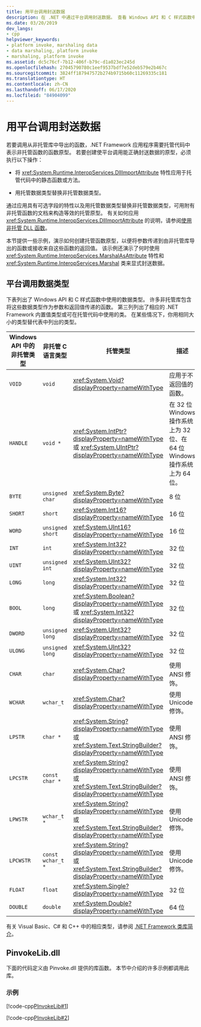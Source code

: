 ```yaml
---
title: 用平台调用封送数据
description: 在 .NET 中通过平台调用封送数据。 查看 Windows API 和 C 样式函数中使用的数据类型的列表，并查找其 .NET 托管类型等效项。
ms.date: 03/20/2019
dev_langs:
- cpp
helpviewer_keywords:
- platform invoke, marshaling data
- data marshaling, platform invoke
- marshaling, platform invoke
ms.assetid: dc5c76cf-7b12-406f-b79c-d1a023ec245d
ms.openlocfilehash: 27045790780c1eef9537bdf7e52deb579e2b467c
ms.sourcegitcommit: 3824ff187947572b274b9715b60c11269335c181
ms.translationtype: HT
ms.contentlocale: zh-CN
ms.lasthandoff: 06/17/2020
ms.locfileid: "84904099"
---
```

# <a name="marshaling-data-with-platform-invoke"></a>用平台调用封送数据

若要调用从非托管库中导出的函数，.NET Framework 应用程序需要托管代码中表示非托管函数的函数原型。 若要创建使平台调用能正确封送数据的原型，必须执行以下操作：

- 将 <xref:System.Runtime.InteropServices.DllImportAttribute> 特性应用于托管代码中的静态函数或方法。

- 用托管数据类型替换非托管数据类型。

通过应用具有可选字段的特性以及用托管数据类型替换非托管数据类型，可用附有非托管函数的文档来构造等效的托管原型。 有关如何应用 <xref:System.Runtime.InteropServices.DllImportAttribute> 的说明，请参阅[使用非托管 DLL 函数](consuming-unmanaged-dll-functions.md)。

本节提供一些示例，演示如何创建托管函数原型，以便将参数传递到由非托管库导出的函数或接收来自这些函数的返回值。 该示例还演示了何时使用 <xref:System.Runtime.InteropServices.MarshalAsAttribute> 特性和 <xref:System.Runtime.InteropServices.Marshal> 类来显式封送数据。

## <a name="platform-invoke-data-types"></a>平台调用数据类型

下表列出了 Windows API 和 C 样式函数中使用的数据类型。 许多非托管库包含将这些数据类型作为参数和返回值传递的函数。 第三列列出了相应的 .NET Framework 内置值类型或可在托管代码中使用的类。 在某些情况下，你用相同大小的类型替代表中列出的类型。

|Windows API 中的非托管类型|非托管 C 语言类型|托管类型|描述|
|--------------------------------|-------------------------------|------------------------|-----------------|
|`VOID`|`void`|<xref:System.Void?displayProperty=nameWithType>|应用于不返回值的函数。|
|`HANDLE`|`void *`|<xref:System.IntPtr?displayProperty=nameWithType> 或 <xref:System.UIntPtr?displayProperty=nameWithType>|在 32 位 Windows 操作系统上为 32 位、在 64 位 Windows 操作系统上为 64 位。|
|`BYTE`|`unsigned char`|<xref:System.Byte?displayProperty=nameWithType>|8 位|
|`SHORT`|`short`|<xref:System.Int16?displayProperty=nameWithType>|16 位|
|`WORD`|`unsigned short`|<xref:System.UInt16?displayProperty=nameWithType>|16 位|
|`INT`|`int`|<xref:System.Int32?displayProperty=nameWithType>|32 位|
|`UINT`|`unsigned int`|<xref:System.UInt32?displayProperty=nameWithType>|32 位|
|`LONG`|`long`|<xref:System.Int32?displayProperty=nameWithType>|32 位|
|`BOOL`|`long`|<xref:System.Boolean?displayProperty=nameWithType> 或 <xref:System.Int32?displayProperty=nameWithType>|32 位|
|`DWORD`|`unsigned long`|<xref:System.UInt32?displayProperty=nameWithType>|32 位|
|`ULONG`|`unsigned long`|<xref:System.UInt32?displayProperty=nameWithType>|32 位|
|`CHAR`|`char`|<xref:System.Char?displayProperty=nameWithType>|使用 ANSI 修饰。|
|`WCHAR`|`wchar_t`|<xref:System.Char?displayProperty=nameWithType>|使用 Unicode 修饰。|
|`LPSTR`|`char *`|<xref:System.String?displayProperty=nameWithType> 或 <xref:System.Text.StringBuilder?displayProperty=nameWithType>|使用 ANSI 修饰。|
|`LPCSTR`|`const char *`|<xref:System.String?displayProperty=nameWithType> 或 <xref:System.Text.StringBuilder?displayProperty=nameWithType>|使用 ANSI 修饰。|
|`LPWSTR`|`wchar_t *`|<xref:System.String?displayProperty=nameWithType> 或 <xref:System.Text.StringBuilder?displayProperty=nameWithType>|使用 Unicode 修饰。|
|`LPCWSTR`|`const wchar_t *`|<xref:System.String?displayProperty=nameWithType> 或 <xref:System.Text.StringBuilder?displayProperty=nameWithType>|使用 Unicode 修饰。|
|`FLOAT`|`float`|<xref:System.Single?displayProperty=nameWithType>|32 位|
|`DOUBLE`|`double`|<xref:System.Double?displayProperty=nameWithType>|64 位|

有关 Visual Basic、C# 和 C++ 中的相应类型，请参阅 [.NET Framework 类库简介](../../standard/class-library-overview.md#system-namespace)。

## <a name="pinvokelibdll"></a>PinvokeLib.dll

下面的代码定义由 Pinvoke.dll 提供的库函数。 本节中介绍的许多示例都调用此库。

### <a name="example"></a>示例

[!code-cpp[PInvokeLib#1](../../../samples/snippets/cpp/VS_Snippets_CLR/pinvokelib/cpp/pinvokelib.cpp#1)]

[!code-cpp[PInvokeLib#2](../../../samples/snippets/cpp/VS_Snippets_CLR/pinvokelib/cpp/pinvokelib.h#2)]
